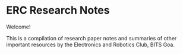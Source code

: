 # ERC Research Notes

Welcome!

This is a compilation of research paper notes and summaries of other important resources by the Electronics and Robotics Club, BITS Goa.
